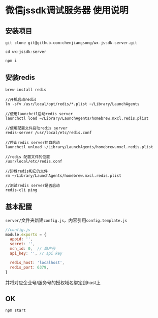 # 微信jssdk调试服务器 使用说明

## 安装项目
```
git clone git@github.com:chenjiangsong/wx-jssdk-server.git

cd wx-jssdk-server

npm i
```
## 安装redis

``` 
brew install redis 

//开机启动redis
ln -sfv /usr/local/opt/redis/*.plist ~/Library/LaunchAgents

//使用launchctl启动redis server 
launchctl load ~/Library/LaunchAgents/homebrew.mxcl.redis.plist

//使用配置文件启动redis server
redis-server /usr/local/etc/redis.conf

//停止redis server的自启动 
launchctl unload ~/Library/LaunchAgents/homebrew.mxcl.redis.plist

//redis 配置文件的位置 
/usr/local/etc/redis.conf

//卸载redis和它的文件 
rm ~/Library/LaunchAgents/homebrew.mxcl.redis.plist

//测试redis server是否启动 
redis-cli ping
```

## 基本配置

`server/`文件夹新建`config.js`，内容引用`config.template.js`

```js
//config.js
module.exports = {
  appid: '',
  secret: '',
  mch_id: 0,  // 商户号
  api_key: '', // api key

  redis_host: 'localhost',
  redis_port: 6379,
}
```
并将对应企业号/服务号的授权域名绑定到host上

## OK

```
npm start
```